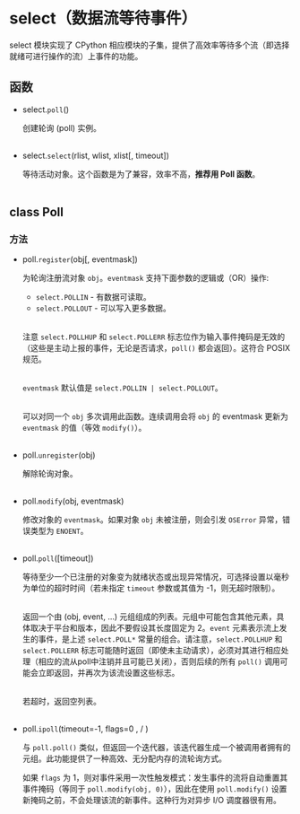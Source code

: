 # select（数据流等待事件）

select 模块实现了 CPython 相应模块的子集，提供了高效率等待多个流（即选择就绪可进行操作的流）上事件的功能。

## 函数

- select.`poll`()

  创建轮询 (poll) 实例。
<br><br>

- select.`select`(rlist, wlist, xlist[, timeout])

  等待活动对象。这个函数是为了兼容，效率不高，**推荐用 Poll 函数**。
<br><br>

## class Poll

### 方法

- poll.`register`(obj[, eventmask])

  为轮询注册流对象 `obj`。`eventmask` 支持下面参数的逻辑或（OR）操作:
  - `select.POLLIN` - 有数据可读取。
  - `select.POLLOUT` - 可以写入更多数据。
<br><br>

  注意 `select.POLLHUP` 和 `select.POLLERR` 标志位作为输入事件掩码是无效的（这些是主动上报的事件，无论是否请求，`poll()` 都会返回）。这符合 POSIX 规范。
<br><br>

  `eventmask` 默认值是 `select.POLLIN | select.POLLOUT`。
<br><br>

  可以对同一个 `obj` 多次调用此函数。连续调用会将 `obj` 的 eventmask 更新为 `eventmask` 的值（等效 `modify()`）。
<br><br>

- poll.`unregister`(obj)

  解除轮询对象。
<br><br>

- poll.`modify`(obj, eventmask)

  修改对象的 `eventmask`。如果对象 `obj` 未被注册，则会引发 `OSError` 异常，错误类型为 `ENOENT`。
<br><br>

- poll.`poll`([timeout])

  等待至少一个已注册的对象变为就绪状态或出现异常情况，可选择设置以毫秒为单位的超时时间（若未指定 `timeout` 参数或其值为 -1，则无超时限制）。
<br><br>

  返回一个由 (obj, event, ...) 元组组成的列表。元组中可能包含其他元素，具体取决于平台和版本，因此不要假设其长度固定为 2。`event` 元素表示流上发生的事件，是上述 `select.POLL*` 常量的组合。请注意，`select.POLLHUP` 和 `select.POLLERR` 标志可能随时返回（即使未主动请求），必须对其进行相应处理（相应的流从poll中注销并且可能已关闭），否则后续的所有 `poll()` 调用可能会立即返回，并再次为该流设置这些标志。
<br><br>

  若超时，返回空列表。
<br><br>

- poll.`ipoll`(timeout=-1, flags=0 , / )

  与 `poll.poll()` 类似，但返回一个迭代器，该迭代器生成一个被调用者拥有的元组。此功能提供了一种高效、无分配内存的流轮询方式。

  如果 `flags` 为 1，则对事件采用一次性触发模式：发生事件的流将自动重置其事件掩码（等同于 `poll.modify(obj, 0)`），因此在使用 `poll.modify()` 设置新掩码之前，不会处理该流的新事件。这种行为对异步 I/O 调度器很有用。

